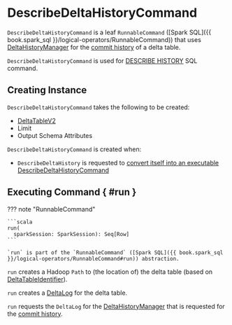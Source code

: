 # DescribeDeltaHistoryCommand

`DescribeDeltaHistoryCommand` is a leaf `RunnableCommand` ([Spark SQL]({{ book.spark_sql }}/logical-operators/RunnableCommand)) that uses [DeltaHistoryManager](../../DeltaHistoryManager.md) for the [commit history](../../DeltaHistoryManager.md#getHistory) of a delta table.

`DescribeDeltaHistoryCommand` is used for [DESCRIBE HISTORY](../../sql/index.md#DESCRIBE-HISTORY) SQL command.

## Creating Instance

`DescribeDeltaHistoryCommand` takes the following to be created:

* <span id="table"> [DeltaTableV2](../../DeltaTableV2.md)
* <span id="limit"> Limit
* <span id="output"> Output Schema Attributes

`DescribeDeltaHistoryCommand` is created when:

* `DescribeDeltaHistory` is requested to [convert itself into an executable DescribeDeltaHistoryCommand](DescribeDeltaHistory.md#toCommand)

## Executing Command { #run }

??? note "RunnableCommand"

    ```scala
    run(
      sparkSession: SparkSession): Seq[Row]
    ```

    `run` is part of the `RunnableCommand` ([Spark SQL]({{ book.spark_sql }}/logical-operators/RunnableCommand#run)) abstraction.

`run` creates a Hadoop `Path` to (the location of) the delta table (based on [DeltaTableIdentifier](../../DeltaTableIdentifier.md)).

`run` creates a [DeltaLog](../../DeltaLog.md#forTable) for the delta table.

`run` requests the `DeltaLog` for the [DeltaHistoryManager](../../DeltaLog.md#history) that is requested for the [commit history](../../DeltaHistoryManager.md#getHistory).
